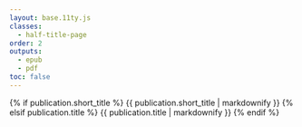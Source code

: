 ```yaml
---
layout: base.11ty.js
classes:
  - half-title-page
order: 2
outputs:
  - epub
  - pdf
toc: false
---
```


<section class="half-title">

{% if publication.short_title %}
  {{ publication.short_title | markdownify }}
{% elsif publication.title %}
  {{ publication.title | markdownify }}
{% endif %}

</section>
